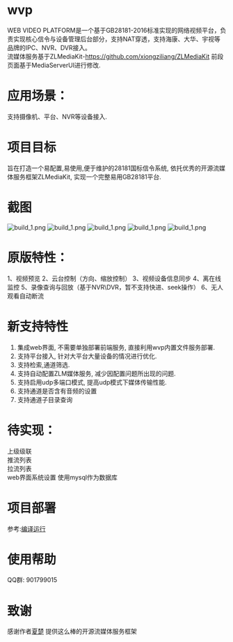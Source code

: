 # wvp
WEB VIDEO PLATFORM是一个基于GB28181-2016标准实现的网络视频平台，负责实现核心信令与设备管理后台部分，支持NAT穿透，支持海康、大华、宇视等品牌的IPC、NVR、DVR接入。   
流媒体服务基于ZLMediaKit-https://github.com/xiongziliang/ZLMediaKit
前段页面基于MediaServerUI进行修改.

# 应用场景：
支持摄像机、平台、NVR等设备接入.
# 项目目标
旨在打造一个易配置,易使用,便于维护的28181国标信令系统, 依托优秀的开源流媒体服务框架ZLMediaKit, 实现一个完整易用GB28181平台. 

# 截图
![build_1.png](https://github.com/648540858/wvp-GB28181/blob/master/wikis/images/Screenshot_1.png)
![build_1.png](https://github.com/648540858/wvp-GB28181/blob/master/wikis/images/Screenshot_2.png)
![build_1.png](https://github.com/648540858/wvp-GB28181/blob/master/wikis/images/Screenshot_20201012_151459.png)
![build_1.png](https://github.com/648540858/wvp-GB28181/blob/master/wikis/images/Screenshot_20201012_152643.png)
![build_1.png](https://github.com/648540858/wvp-GB28181/blob/master/wikis/images/Screenshot_20201012_151606.png)

# 原版特性：
1、视频预览
2、云台控制（方向、缩放控制）
3、视频设备信息同步
4、离在线监控
5、录像查询与回放（基于NVR\DVR，暂不支持快进、seek操作）
6、无人观看自动断流  


# 新支持特性
1. 集成web界面, 不需要单独部署前端服务, 直接利用wvp内置文件服务部署. 
2. 支持平台接入, 针对大平台大量设备的情况进行优化.
3. 支持检索,通道筛选.
4. 支持自动配置ZLM媒体服务, 减少因配置问题所出现的问题.
5. 支持启用udp多端口模式, 提高udp模式下媒体传输性能.
6. 支持通道是否含有音频的设置
7. 支持通道子目录查询

# 待实现： 
上级级联  
推流列表  
拉流列表  
web界面系统设置
使用mysql作为数据库  

# 项目部署
参考:[编译运行](https://github.com/648540858/wvp-GB28181/wiki/%E7%BC%96%E8%AF%91%E8%BF%90%E8%A1%8C)

# 使用帮助
QQ群: 901799015

# 致谢
感谢作者[夏楚](https://github.com/xiongziliang) 提供这么棒的开源流媒体服务框架  

